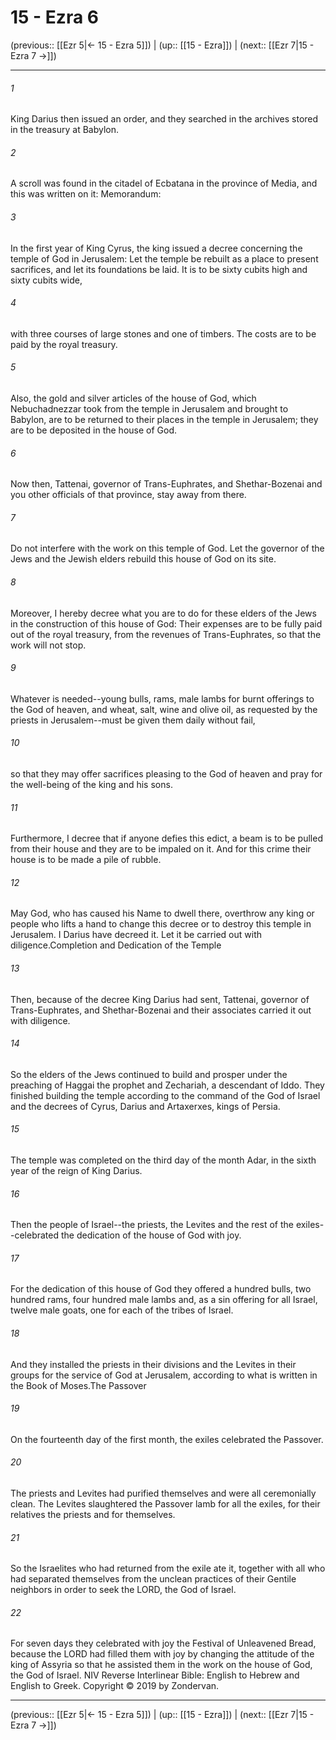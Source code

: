 # 15 - Ezra 6

(previous:: [[Ezr 5|← 15 - Ezra 5]]) | (up:: [[15 - Ezra]]) | (next:: [[Ezr 7|15 - Ezra 7 →]])

***


###### 1 
King Darius then issued an order, and they searched in the archives stored in the treasury at Babylon. 

###### 2 
A scroll was found in the citadel of Ecbatana in the province of Media, and this was written on it: Memorandum: 

###### 3 
In the first year of King Cyrus, the king issued a decree concerning the temple of God in Jerusalem: Let the temple be rebuilt as a place to present sacrifices, and let its foundations be laid. It is to be sixty cubits high and sixty cubits wide, 

###### 4 
with three courses of large stones and one of timbers. The costs are to be paid by the royal treasury. 

###### 5 
Also, the gold and silver articles of the house of God, which Nebuchadnezzar took from the temple in Jerusalem and brought to Babylon, are to be returned to their places in the temple in Jerusalem; they are to be deposited in the house of God. 

###### 6 
Now then, Tattenai, governor of Trans-Euphrates, and Shethar-Bozenai and you other officials of that province, stay away from there. 

###### 7 
Do not interfere with the work on this temple of God. Let the governor of the Jews and the Jewish elders rebuild this house of God on its site. 

###### 8 
Moreover, I hereby decree what you are to do for these elders of the Jews in the construction of this house of God: Their expenses are to be fully paid out of the royal treasury, from the revenues of Trans-Euphrates, so that the work will not stop. 

###### 9 
Whatever is needed--young bulls, rams, male lambs for burnt offerings to the God of heaven, and wheat, salt, wine and olive oil, as requested by the priests in Jerusalem--must be given them daily without fail, 

###### 10 
so that they may offer sacrifices pleasing to the God of heaven and pray for the well-being of the king and his sons. 

###### 11 
Furthermore, I decree that if anyone defies this edict, a beam is to be pulled from their house and they are to be impaled on it. And for this crime their house is to be made a pile of rubble. 

###### 12 
May God, who has caused his Name to dwell there, overthrow any king or people who lifts a hand to change this decree or to destroy this temple in Jerusalem. I Darius have decreed it. Let it be carried out with diligence.Completion and Dedication of the Temple 

###### 13 
Then, because of the decree King Darius had sent, Tattenai, governor of Trans-Euphrates, and Shethar-Bozenai and their associates carried it out with diligence. 

###### 14 
So the elders of the Jews continued to build and prosper under the preaching of Haggai the prophet and Zechariah, a descendant of Iddo. They finished building the temple according to the command of the God of Israel and the decrees of Cyrus, Darius and Artaxerxes, kings of Persia. 

###### 15 
The temple was completed on the third day of the month Adar, in the sixth year of the reign of King Darius. 

###### 16 
Then the people of Israel--the priests, the Levites and the rest of the exiles--celebrated the dedication of the house of God with joy. 

###### 17 
For the dedication of this house of God they offered a hundred bulls, two hundred rams, four hundred male lambs and, as a sin offering for all Israel, twelve male goats, one for each of the tribes of Israel. 

###### 18 
And they installed the priests in their divisions and the Levites in their groups for the service of God at Jerusalem, according to what is written in the Book of Moses.The Passover 

###### 19 
On the fourteenth day of the first month, the exiles celebrated the Passover. 

###### 20 
The priests and Levites had purified themselves and were all ceremonially clean. The Levites slaughtered the Passover lamb for all the exiles, for their relatives the priests and for themselves. 

###### 21 
So the Israelites who had returned from the exile ate it, together with all who had separated themselves from the unclean practices of their Gentile neighbors in order to seek the LORD, the God of Israel. 

###### 22 
For seven days they celebrated with joy the Festival of Unleavened Bread, because the LORD had filled them with joy by changing the attitude of the king of Assyria so that he assisted them in the work on the house of God, the God of Israel. NIV Reverse Interlinear Bible: English to Hebrew and English to Greek. Copyright © 2019 by Zondervan.

***

(previous:: [[Ezr 5|← 15 - Ezra 5]]) | (up:: [[15 - Ezra]]) | (next:: [[Ezr 7|15 - Ezra 7 →]])
